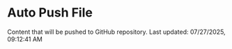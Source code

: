 # Auto Push File

Content that will be pushed to GitHub repository.
Last updated: 07/27/2025, 09:12:41 AM